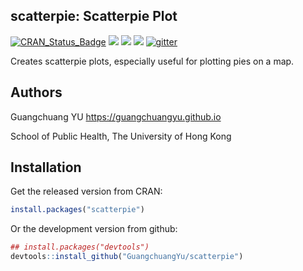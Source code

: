 scatterpie: Scatterpie Plot
---------

[![CRAN_Status_Badge](http://www.r-pkg.org/badges/version/scatterpie?color=green)](https://cran.r-project.org/package=scatterpie)
![](http://cranlogs.r-pkg.org/badges/grand-total/scatterpie?color=green)
![](http://cranlogs.r-pkg.org/badges/scatterpie?color=green)
![](http://cranlogs.r-pkg.org/badges/last-week/scatterpie?color=green)
[![gitter](https://img.shields.io/badge/GITTER-join%20chat-green.svg)](https://gitter.im/GuangchuangYu/Bioinformatics)


Creates scatterpie plots, especially useful for plotting pies on a map.



## Authors ##

Guangchuang YU <https://guangchuangyu.github.io>

School of Public Health, The University of Hong Kong

## Installation ##

Get the released version from CRAN:

```r
install.packages("scatterpie")
```

Or the development version from github:

```r
## install.packages("devtools")
devtools::install_github("GuangchuangYu/scatterpie")
```
